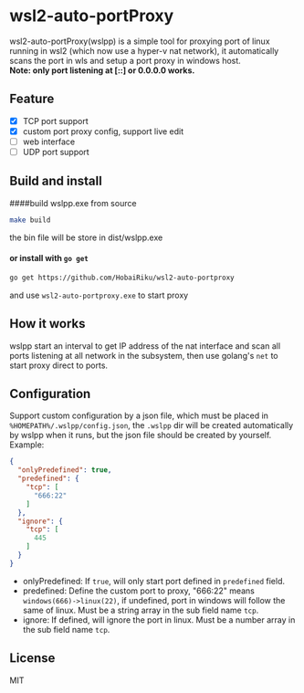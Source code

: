 # wsl2-auto-portProxy
wsl2-auto-portProxy(wslpp) is a simple tool for proxying port of linux running in wsl2 (which now use a hyper-v nat network), it automatically scans the port in wls and setup a port proxy in windows host.    
**Note: only port listening at [::] or 0.0.0.0 works.**

## Feature
- [x] TCP port support
- [x] custom port proxy config, support live edit
- [ ] web interface
- [ ] UDP port support

## Build and install

####build wslpp.exe from source
```bash
make build
```
the bin file will be store in dist/wslpp.exe    

#### or install with `go get`
```bash
go get https://github.com/HobaiRiku/wsl2-auto-portproxy
```
and use `wsl2-auto-portproxy.exe` to start proxy

## How it works
wslpp start an interval to get IP address of the nat interface and scan all ports listening at all network in the subsystem, then use golang's `net` to start proxy direct to ports.

## Configuration
Support custom configuration by a json file, which must be placed in `%HOMEPATH%/.wslpp/config.json`, the `.wslpp` dir will be created automatically by wslpp when it runs, but the json file should be created by yourself.    
Example:
```json
{
  "onlyPredefined": true,
  "predefined": {
    "tcp": [
      "666:22"
    ]
  },
  "ignore": {
    "tcp": [
      445
    ]
  }
}
```
* onlyPredefined: If `true`, will only start port defined in `predefined` field.
* predefined: Define the custom port to proxy, "666:22" means `windows(666)->linux(22)`, if undefined, port in windows will follow the same of linux. Must be a string array in the sub field name `tcp`.
* ignore: If defined, will ignore the port in linux. Must be a number array in the sub field name `tcp`. 


## License
MIT

